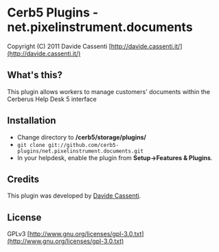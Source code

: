 Cerb5 Plugins - net.pixelinstrument.documents
=============================================
Copyright (C) 2011 Davide Cassenti
[http://davide.cassenti.it/](http://davide.cassenti.it/)  

What's this?
------------
This plugin allows workers to manage customers' documents within the Cerberus Help Desk 5 interface

Installation
------------
* Change directory to **/cerb5/storage/plugins/**
* `git clone git://github.com/cerb5-plugins/net.pixelinstrument.documents.git`
* In your helpdesk, enable the plugin from **Setup->Features & Plugins**.

Credits
-------
This plugin was developed by [Davide Cassenti](http://davide.cassenti.it/).

License
-------

GPLv3 
[http://www.gnu.org/licenses/gpl-3.0.txt](http://www.gnu.org/licenses/gpl-3.0.txt)  
